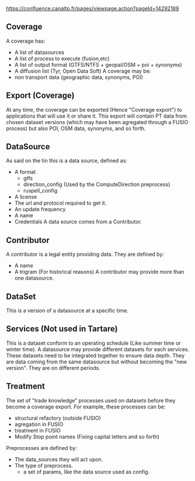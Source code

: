 https://confluence.canaltp.fr/pages/viewpage.action?pageId=14292189


## Coverage
A coverage has:
  * A list of datasources
  * A list of process to execute (fusion,etc)
  * A list of output format (GTFS/NTFS + geopal/OSM + poi + synonyms)
  * A diffusion list (Tyr, Open Data Soft)
A coverage may be:
  * non transport data (geographic data, synonyms, POI)
  

## Export (Coverage)
At any time, the coverage can be exported (Hence "Coverage export") to applications that will use it or share it.
This export will contain PT data from chosen dataset versions (which may have been agregated through a FUSIO process) but also POI, OSM data, synonyms, and so forth.


## DataSource
As said on the tin this is a data source, defined as:
  * A format  
      * gtfs
      * direction_config (Used by the ComputeDirection preprocess)
      * ruspell_config
  * A license
  * The url and protocol required to get it.
  * An update frequency
  * A name
  * Credentials
A data source comes from a Contributor.


## Contributor
A contributor is a legal entity providing data. 
They are defined by:
  * A name
  * A trigram (For historical reasons)
A contributor may provide more than one datasource.

## DataSet
This is a version of a datasource at a specific time.

## Services (Not used in Tartare)
This is a dataset conform to an operating schedule (Like summer time or winter time).
A datasource may provide different datasets for each services. These datasets need to be integrated together to ensure data depth.
They are data coming from the same datasource but without becoming the "new version". They are on different periods.

## Treatment
The set of "trade knowledge" processes used on datasets before they become a coverage export.
For example, these processes can be:
  * structural refactory (outside FUSIO)
  * agregation in FUSIO
  * treatment in FUSIO
  * Modify Stop point names (Fixing capital letters and so forth)  
  
Preprocesses are defined by:  
  * The data_sources they will act upon.  
  * The type of preprocess.  
    * a set of params, like the data source used as config.   



